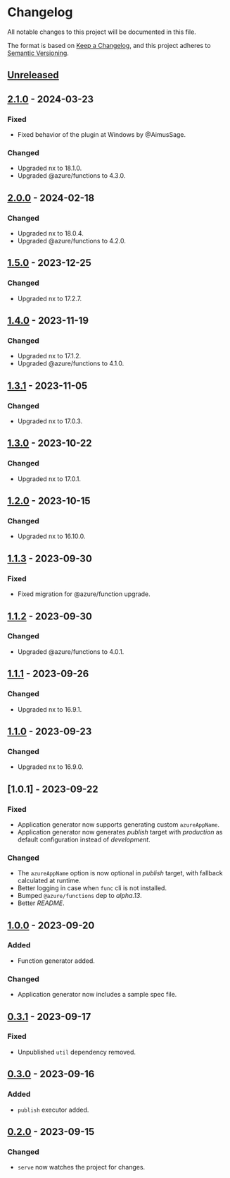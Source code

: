 # Changelog

All notable changes to this project will be documented in this file.

The format is based on [Keep a Changelog](https://keepachangelog.com/en/1.0.0/),
and this project adheres to [Semantic Versioning](https://semver.org/spec/v2.0.0.html).

## [Unreleased]

## [2.1.0] - 2024-03-23

### Fixed

- Fixed behavior of the plugin at Windows by @AimusSage.

### Changed

- Upgraded nx to 18.1.0.
- Upgraded @azure/functions to 4.3.0.

## [2.0.0] - 2024-02-18

### Changed

- Upgraded nx to 18.0.4.
- Upgraded @azure/functions to 4.2.0.

## [1.5.0] - 2023-12-25

### Changed

- Upgraded nx to 17.2.7.

## [1.4.0] - 2023-11-19

### Changed

- Upgraded nx to 17.1.2.
- Upgraded @azure/functions to 4.1.0.

## [1.3.1] - 2023-11-05

### Changed

- Upgraded nx to 17.0.3.

## [1.3.0] - 2023-10-22

### Changed

- Upgraded nx to 17.0.1.

## [1.2.0] - 2023-10-15

### Changed

- Upgraded nx to 16.10.0.

## [1.1.3] - 2023-09-30

### Fixed

- Fixed migration for @azure/function upgrade.

## [1.1.2] - 2023-09-30

### Changed

- Upgraded @azure/functions to 4.0.1.

## [1.1.1] - 2023-09-26

### Changed

- Upgraded nx to 16.9.1.

## [1.1.0] - 2023-09-23

### Changed

- Upgraded nx to 16.9.0.

## [1.0.1] - 2023-09-22

### Fixed

- Application generator now supports generating custom `azureAppName`.
- Application generator now generates _publish_ target with _production_ as default configuration instead of _development_.

### Changed

- The `azureAppName` option is now optional in _publish_ target, with fallback calculated at runtime.
- Better logging in case when `func` cli is not installed.
- Bumped `@azure/functions` dep to _alpha.13_.
- Better _README_.

## [1.0.0] - 2023-09-20

### Added

- Function generator added.

### Changed

- Application generator now includes a sample spec file.

## [0.3.1] - 2023-09-17

### Fixed

- Unpublished `util` dependency removed.

## [0.3.0] - 2023-09-16

### Added

- `publish` executor added.

## [0.2.0] - 2023-09-15

### Changed

- `serve` now watches the project for changes.

[unreleased]: https://github.com/ziacik/nx-tools/compare/azure-func-2.1.0...HEAD
[2.1.0]: https://github.com/ziacik/nx-tools/compare/azure-func-2.0.0...azure-func-2.1.0
[2.0.0]: https://github.com/ziacik/nx-tools/compare/azure-func-1.5.0...azure-func-2.0.0
[1.5.0]: https://github.com/ziacik/nx-tools/compare/azure-func-1.4.0...azure-func-1.5.0
[1.4.0]: https://github.com/ziacik/nx-tools/compare/azure-func-1.3.1...azure-func-1.4.0
[1.3.1]: https://github.com/ziacik/nx-tools/compare/azure-func-1.3.0...azure-func-1.3.1
[1.3.0]: https://github.com/ziacik/nx-tools/compare/azure-func-1.2.0...azure-func-1.3.0
[1.2.0]: https://github.com/ziacik/nx-tools/compare/azure-func-1.1.3...azure-func-1.2.0
[1.1.3]: https://github.com/ziacik/nx-tools/compare/azure-func-1.1.2...azure-func-1.1.3
[1.1.2]: https://github.com/ziacik/nx-tools/compare/azure-func-1.1.1...azure-func-1.1.2
[1.1.1]: https://github.com/ziacik/nx-tools/compare/azure-func-1.1.0...azure-func-1.1.1
[1.1.0]: https://github.com/ziacik/nx-tools/compare/azure-func-1.0.0...azure-func-1.1.0
[1.0.0]: https://github.com/ziacik/nx-tools/compare/azure-func-0.3.1...azure-func-1.0.0
[0.3.1]: https://github.com/ziacik/nx-tools/compare/azure-func-0.3.0...azure-func-0.3.1
[0.3.0]: https://github.com/ziacik/nx-tools/compare/azure-func-0.2.0...azure-func-0.3.0
[0.2.0]: https://github.com/ziacik/nx-tools/releases/tag/azure-func-0.2.0
